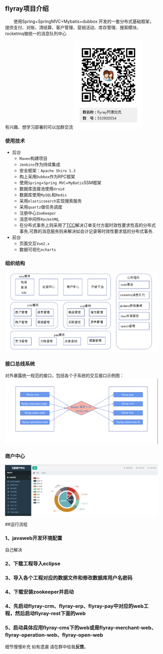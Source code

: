 ## flyray项目介绍

　　使用Spring+SpringMVC+Mybatis+dubbox 开发的一套分布式基础框架，提供支付、对账、清结算、客户管理、营销活动、库存管理、搜索模块、rocketmq做统一的消息队列中心

有兴趣、想学习部署的可以加群交流
![qq群](flyray-doc/qq.png)

### 使用技术

* 后台
	* `Maven`构建项目
	* `Jenkins`作为持续集成
	* 安全框架：`Apache Shiro 1.3`
	* 构上采用`Dubbox`作为RPC框架
	* 使用`Spring`+`Spring MVC`+`MyBatis`SSM框架
	* 数据库连接池使用`druid`
	* 数据库使用`MySQL`和`Redis`
	* 采用`elasticsearch`实现搜索服务
	* 采用`quartz`做任务调度
	* 注册中心`ZooKeeper`
	* 消息中间件`RocketMQ`,
	* 在分布式事务上则采用了[TCC](https://github.com/changmingxie/tcc-transaction)解决订单支付方面时效性要求性高的分布式事务,可靠的消息服务则来解决如会计记录等时效性要求低的分布式事务.
* 前台
	* 页面交互`Vue2.x`
	* 数据可视化`echarts `

### 组织结构

![组织结构](flyray-doc/projectStructure3.png)

### 接口总线系统
对外暴露统一规范的接口，包括各个子系统的交互接口示例图：
![组织结构](flyray-doc/projectStructures.png)
### 商户中心
![组织结构](flyray-doc/merchant.png)

##运行流程
### 1、javaweb开发环境配置
自己解决

### 2、下载工程导入eclipse

### 3、导入各个工程对应的数据文件和修改数据库用户名密码

### 4、下载安装zookeeper并启动

### 4、先启动flyray-crm、flyray-erp、flyray-pay中对应的web工程，然后启动flyray-rest下面的web

### 5、启动具体应用flyray-cms下的web或是flyray-merchant-web、flyray-operation-web、flyray-open-web

细节慢慢补充
如有遗漏 请在群中给我**反馈**。